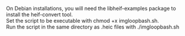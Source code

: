 On Debian installations, you will need the libheif-examples package to install the heif-convert tool.  
Set the script to be executable with chmod +x imgloopbash.sh.  
Run the script in the same directory as .heic files with ./imgloopbash.sh
